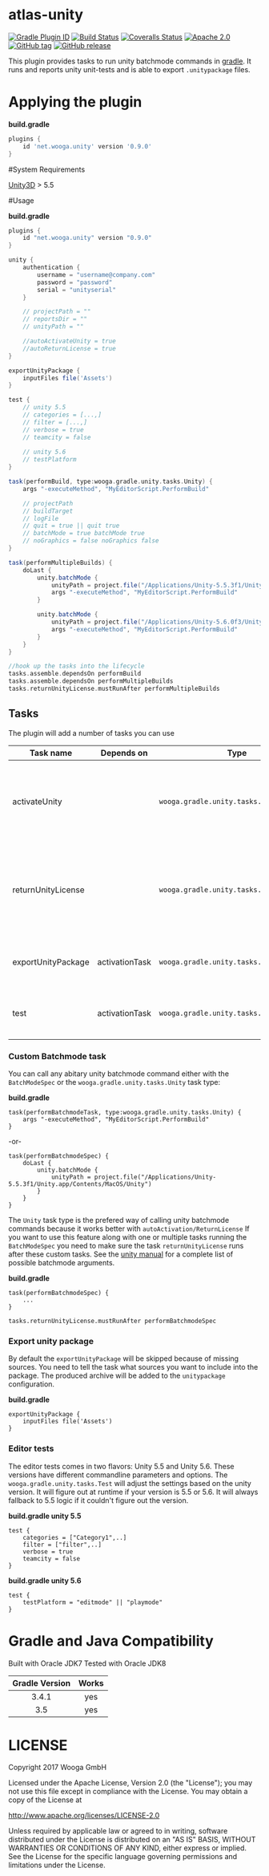 atlas-unity
===========

[![Gradle Plugin ID](https://img.shields.io/badge/gradle-net.wooga.unity-brightgreen.svg?style=flat-square)](https://plugins.gradle.org/plugin/net.wooga.unity)
[![Build Status](https://img.shields.io/travis/wooga/atlas-unity/master.svg?style=flat-square)](https://travis-ci.org/wooga/atlas-unity)
[![Coveralls Status](https://img.shields.io/coveralls/wooga/atlas-unity/master.svg?style=flat-square)](https://coveralls.io/github/wooga/atlas-unity?branch=master)
[![Apache 2.0](https://img.shields.io/badge/license-Apache%202-blue.svg?style=flat-square)](https://raw.githubusercontent.com/wooga/atlas-unity/master/LICENSE)
[![GitHub tag](https://img.shields.io/github/tag/wooga/atlas-unity.svg?style=flat-square)]()
[![GitHub release](https://img.shields.io/github/release/wooga/atlas-unity.svg?style=flat-square)]()

This plugin provides tasks to run unity batchmode commands in [gradle][gradle]. It runs and reports unity unit-tests and is able to export `.unitypackage` files.

# Applying the plugin

**build.gradle**
```groovy
plugins {
    id 'net.wooga.unity' version '0.9.0'
}
```

#System Requirements

[Unity3D][unity] > 5.5

#Usage

**build.gradle**

```groovy
plugins {
    id "net.wooga.unity" version "0.9.0"
}

unity {
    authentication {
        username = "username@company.com"
        password = "password"
        serial = "unityserial"
    }

    // projectPath = ""
    // reportsDir = ""
    // unityPath = ""

    //autoActivateUnity = true
    //autoReturnLicense = true
}

exportUnityPackage {
    inputFiles file('Assets')
}

test {
    // unity 5.5
    // categories = [...,]
    // filter = [...,]
    // verbose = true
    // teamcity = false
    
    // unity 5.6
    // testPlatform 
}

task(performBuild, type:wooga.gradle.unity.tasks.Unity) {
    args "-executeMethod", "MyEditorScript.PerformBuild"

    // projectPath
    // buildTarget
    // logFile
    // quit = true || quit true
    // batchMode = true batchMode true
    // noGraphics = false noGraphics false
}

task(performMultipleBuilds) {
    doLast {
        unity.batchMode {
            unityPath = project.file("/Applications/Unity-5.5.3f1/Unity.app/Contents/MacOS/Unity")
            args "-executeMethod", "MyEditorScript.PerformBuild"           
        }

        unity.batchMode {
            unityPath = project.file("/Applications/Unity-5.6.0f3/Unity.app/Contents/MacOS/Unity")
            args "-executeMethod", "MyEditorScript.PerformBuild"           
        }
    }
}

//hook up the tasks into the lifecycle
tasks.assemble.dependsOn performBuild
tasks.assemble.dependsOn performMultipleBuilds
tasks.returnUnityLicense.mustRunAfter performMultipleBuilds

```

## Tasks
The plugin will add a number of tasks you can use

| Task name          | Depends on     | Type                                           | Description |
| ------------------ | -------------- | ---------------------------------------------- | ----------- |
| activateUnity      |                | `wooga.gradle.unity.tasks.Activate`            | Activates unity with provides credentials. Gets skipped when credentials are missing |
| returnUnityLicense |                | `wooga.gradle.unity.tasks.ReturnLicense`       | Returns the current licesne to license server. Gets skipped when license directory is empty |
| exportUnityPackage | activationTask | `wooga.gradle.unity.tasks.UnityPackage`        | exports configured assets into an `.unitypackage` file |
| test               | activationTask | `wooga.gradle.unity.tasks.Test`                | runs unity editor tests and writes reports to `reportsDir` |

### Custom Batchmode task
You can call any abitary unity batchmode command either with the `BatchModeSpec` or the `wooga.gradle.unity.tasks.Unity` task type:

**build.gradle**
```
task(performBatchmodeTask, type:wooga.gradle.unity.tasks.Unity) {
    args "-executeMethod", "MyEditorScript.PerformBuild"
}
```
-or-
```
task(performBatchmodeSpec) {
    doLast {
        unity.batchMode {
            unityPath = project.file("/Applications/Unity-5.5.3f1/Unity.app/Contents/MacOS/Unity")
        }
    }
}
```

The `Unity` task type is the prefered way of calling unity batchmode commands because it works better with `autoActivation/ReturnLicense`
If you want to use this feature along with one or multiple tasks running the `BatchModeSpec` you need to make sure the task `returnUnityLicense` runs after these custom tasks.
See the [unity manual][unity_cmd] for a complete list of possible batchmode arguments.

**build.gradle**
```
task(performBatchmodeSpec) {
    ...
}

tasks.returnUnityLicense.mustRunAfter performBatchmodeSpec
```

### Export unity package

By default the `exportUnityPackage` will be skipped because of missing sources. You need to tell the task what sources you want to include into the package. The produced archive will be added to the `unitypackage` configuration.

**build.gradle**

```
exportUnityPackage {
    inputFiles file('Assets')
}
```

### Editor tests

The editor tests comes in two flavors: Unity 5.5 and Unity 5.6. These versions have different commandline parameters and options. The `wooga.gradle.unity.tasks.Test` will adjust the settings based on the unity version. It will figure out at runtime if your version is 5.5 or 5.6. It will always fallback to 5.5 logic if it couldn't figure out the version.

**build.gradle unity 5.5**
```
test {
    categories = ["Category1",..]
    filter = ["filter",..]
    verbose = true
    teamcity = false
}
```

**build.gradle unity 5.6**
```
test {
    testPlatform = "editmode" || "playmode"
}
```

Gradle and Java Compatibility
=============================

Built with Oracle JDK7
Tested with Oracle JDK8

| Gradle Version | Works |
| :------------: | :---: |
| 3.4.1          | yes   |
| 3.5            | yes   |

LICENSE
=======

Copyright 2017 Wooga GmbH

Licensed under the Apache License, Version 2.0 (the "License");
you may not use this file except in compliance with the License.
You may obtain a copy of the License at

<http://www.apache.org/licenses/LICENSE-2.0>

Unless required by applicable law or agreed to in writing, software
distributed under the License is distributed on an "AS IS" BASIS,
WITHOUT WARRANTIES OR CONDITIONS OF ANY KIND, either express or implied.
See the License for the specific language governing permissions and
limitations under the License.

<!-- Links -->
[unity]:                https://unity3d.com/ "Unity 3D"
[unity_cmd]:            https://docs.unity3d.com/Manual/CommandLineArguments.html
[gradle]:               https://gradle.org/ "Gradle"
[gradle_finalizedBy]:   https://docs.gradle.org/3.5/dsl/org.gradle.api.Task.html#org.gradle.api.Task:finalizedBy
[gradle_dependsOn]:     https://docs.gradle.org/3.5/dsl/org.gradle.api.Task.html#org.gradle.api.Task:dependsOn